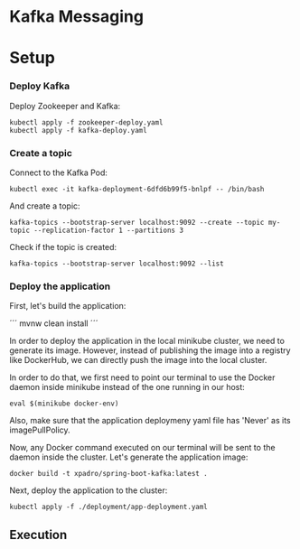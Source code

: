 # Kafka Messaging


# Setup

### Deploy Kafka
Deploy Zookeeper and Kafka:

```
kubectl apply -f zookeeper-deploy.yaml
kubectl apply -f kafka-deploy.yaml
```

### Create a topic
Connect to the Kafka Pod:

```
kubectl exec -it kafka-deployment-6dfd6b99f5-bnlpf -- /bin/bash
```

And create a topic:

```
kafka-topics --bootstrap-server localhost:9092 --create --topic my-topic --replication-factor 1 --partitions 3
```

Check if the topic is created:

```
kafka-topics --bootstrap-server localhost:9092 --list
```

### Deploy the application
First, let's build the application:

´´´
mvnw clean install
´´´

In order to deploy the application in the local minikube cluster, we need to generate its image. However, instead of publishing the image into a registry like DockerHub, we can directly push the image into the local cluster.

In order to do that, we first need to point our terminal to use the Docker daemon inside minikube instead of the one running in our host:

```
eval $(minikube docker-env)
```

Also, make sure that the application deploymeny yaml file has 'Never' as its imagePullPolicy.

Now, any Docker command executed on our terminal will be sent to the daemon inside the cluster. Let's generate the application image:

```
docker build -t xpadro/spring-boot-kafka:latest .
```

Next, deploy the application to the cluster:

```
kubectl apply -f ./deployment/app-deployment.yaml
```


## Execution
